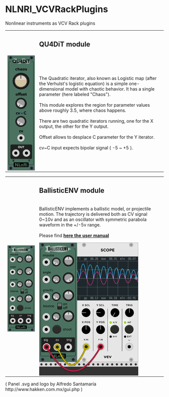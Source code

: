 <h1>NLNRI_VCVRackPlugins</h1>
<p>Nonlinear instruments as VCV Rack plugins<br/></p>
<table width="100%"><tr><td width="20%"></td><td width="80%"><h2>QU4DiT module</h2></td></tr>
  <tr><td>
<img src="https://github.com/NonLinearInstruments/NLNRI_VCVRackPlugins/blob/master/res/QU4DiT_shot.jpg" align="center" /></td><td>
<p>The Quadratic iterator, also known as Logistic map (after the Verhulst's logistic equation) is a simple one-dimensional model with chaotic behavior. It has a single parameter (here labeled "Chaos").<br/><br/>
This module explores the region for parameter values above roughly 3.5, where chaos happens.<br/><br/>
There are two quadratic iterators running, one for the X output, the other for the Y output.<br/><br/>
Offset allows to desplace C parameter for the Y iterator.<br/><br/>
  cv~C input expects bipolar signal ( -5 ~ +5 ).</p></td></tr>
  </table>
<table width="100%"><tr><td width="20%"></td><td width="80%"><h2>BallisticENV module</h2></td></tr>
  <tr><td>
<img src="https://github.com/NonLinearInstruments/NLNRI_VCVRackPlugins/blob/master/res/BallisticENV_shot_1.jpg" align="center" /></td><td><p>BallisticENV implements a ballistic model, or projectile motion. The trajectory is delivered both as CV signal 0~10v and as an oscillator with symmetric parabola waveform in the +/-5v range.<br/><br/>Please find <a href="https://github.com/NonLinearInstruments/NLNRI_VCVRackPlugins/blob/master/res/BallisticENV_notes.pdf" target="_blank"><b>here the user manual</b></a></p>
    <img src="https://github.com/NonLinearInstruments/NLNRI_VCVRackPlugins/blob/master/res/BallisticENV_shot_2.jpg" align="center" /></td></tr>
  </table>
<p>( Panel .svg and logo by Alfredo Santamaría http://www.hakken.com.mx/gui.php )</p>

